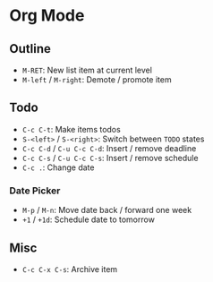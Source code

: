 # Org Mode

## Outline

- `M-RET`: New list item at current level
- `M-left` / `M-right`: Demote / promote item

## Todo

- `C-c C-t`: Make items todos
- `S-<left>` / `S-<right>`: Switch between `TODO` states
- `C-c C-d` / `C-u C-c C-d`: Insert / remove deadline
- `C-c C-s` / `C-u C-c C-s`: Insert / remove schedule
- `C-c .`: Change date

### Date Picker

- `M-p` / `M-n`: Move date back / forward one week
- `+1` / `+1d`: Schedule date to tomorrow

## Misc

- `C-c C-x C-s`: Archive item
